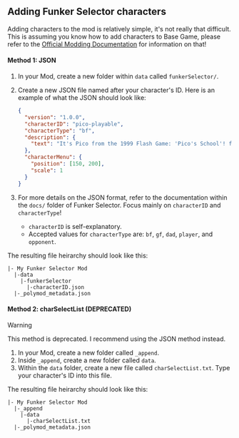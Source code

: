 ## Adding Funker Selector characters
Adding characters to the mod is relatively simple, it's not really that difficult. This is assuming you know how to add characters to Base Game, please refer to the [Official Modding Documentation](https://funkincrew.github.io/funkin-modding-docs/03-custom-characters/03-02-creating-a-character.html) for information on that!

#### Method 1: JSON

1. In your Mod, create a new folder within `data` called `funkerSelector/`.
2. Create a new JSON file named after your character's ID. Here is an example of what the JSON should look like:

    ```json
    {
      "version": "1.0.0",
      "characterID": "pico-playable",
      "characterType": "bf",
      "description": {
        "text": "It's Pico from the 1999 Flash Game: 'Pico's School'! featured as an opponent in Week 3, and as a playable character in WeekEnd 1."
      },
      "characterMenu": {
        "position": [150, 200],
        "scale": 1
      }
    }
    ```

3. For more details on the JSON format, refer to the documentation within the `docs/` folder of Funker Selector. Focus mainly on `characterID` and `characterType`!
   - `characterID` is self-explanatory.
   - Accepted values for `characterType` are: `bf`, `gf`, `dad`, `player`, and `opponent`.

The resulting file heirarchy should look like this:
```
|- My Funker Selector Mod
  |-data
    |-funkerSelector
      |-characterID.json
  |-_polymod_metadata.json
```

#### Method 2: charSelectList (DEPRECATED)

> [!WARNING]  
> This method is deprecated. I recommend using the JSON method instead.

1. In your Mod, create a new folder called `_append`.
2. Inside `_append`, create a new folder called `data`.
3. Within the `data` folder, create a new file called `charSelectList.txt`. Type your character's ID into this file.

The resulting file heirarchy should look like this:
```
|- My Funker Selector Mod
  |-_append
    |-data
      |-charSelectList.txt
  |-_polymod_metadata.json
```